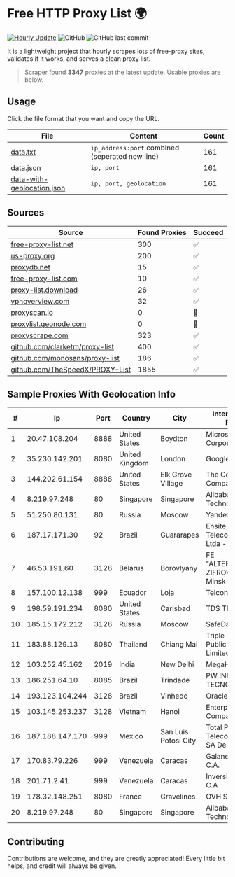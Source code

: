 
# Free HTTP Proxy List 🌍

[![Hourly Update](https://github.com/mertguvencli/http-proxy-list/actions/workflows/main.yml/badge.svg?branch=main)](https://github.com/mertguvencli/http-proxy-list/actions/workflows/main.yml)
![GitHub](https://img.shields.io/github/license/mertguvencli/http-proxy-list)
![GitHub last commit](https://img.shields.io/github/last-commit/mertguvencli/http-proxy-list)

It is a lightweight project that hourly scrapes lots of free-proxy sites, validates if it works, and serves a clean proxy list.


> Scraper found **3347** proxies at the latest update. Usable proxies are below.

## Usage

Click the file format that you want and copy the URL.


|File|Content|Count|
|----|-------|-----|
|[data.txt](https://raw.githubusercontent.com/mertguvencli/http-proxy-list/main/proxy-list/data.txt)|`ip_address:port` combined (seperated new line)|161|
|[data.json](https://raw.githubusercontent.com/mertguvencli/http-proxy-list/main/proxy-list/data.json)|`ip, port`|161|
|[data-with-geolocation.json](https://raw.githubusercontent.com/mertguvencli/http-proxy-list/main/proxy-list/data-with-geolocation.json)|`ip, port, geolocation`|161|

## Sources

|Source|Found Proxies|Succeed|
|------|-------------|-------|
|[free-proxy-list.net](https://free-proxy-list.net)|300|✅|
|[us-proxy.org](https://www.us-proxy.org)|200|✅|
|[proxydb.net](http://proxydb.net)|15|✅|
|[free-proxy-list.com](https://free-proxy-list.com/?page=&port=&type%5B%5D=http&type%5B%5D=https&up_time=0&search=Search)|10|✅|
|[proxy-list.download](https://www.proxy-list.download/HTTP)|26|✅|
|[vpnoverview.com](https://vpnoverview.com/privacy/anonymous-browsing/free-proxy-servers)|32|✅|
|[proxyscan.io](https://www.proxyscan.io)|0|🚫|
|[proxylist.geonode.com](https://proxylist.geonode.com/api/proxy-list?limit=300&page=1&sort_by=lastChecked&sort_type=desc&protocols=http,https)|0|🚫|
|[proxyscrape.com](https://api.proxyscrape.com/v2/?request=displayproxies&protocol=http&timeout=10000&country=all&ssl=all&anonymity=all)|323|✅|
|[github.com/clarketm/proxy-list](https://raw.githubusercontent.com/clarketm/proxy-list/master/proxy-list-raw.txt)|400|✅|
|[github.com/monosans/proxy-list](https://raw.githubusercontent.com/monosans/proxy-list/main/proxies/http.txt)|186|✅|
|[github.com/TheSpeedX/PROXY-List](https://raw.githubusercontent.com/TheSpeedX/PROXY-List/master/http.txt)|1855|✅|


## Sample Proxies With Geolocation Info

|#|Ip|Port|Country|City|Internet Service Provider|
|-|--|----|-------|----|-------------------------|
|1|20.47.108.204|8888|United States|Boydton|Microsoft Corporation|
|2|35.230.142.201|8080|United Kingdom|London|Google LLC|
|3|144.202.61.154|8888|United States|Elk Grove Village|The Constant Company|
|4|8.219.97.248|80|Singapore|Singapore|Alibaba (US) Technology Co., Ltd.|
|5|51.250.80.131|80|Russia|Moscow|Yandex.Cloud LLC|
|6|187.17.171.30|92|Brazil|Guararapes|Ensite Brasil TelecomunicaÔÔes Ltda - ME|
|7|46.53.191.60|3128|Belarus|Borovlyany|FE "ALTERNATIVNAYA ZIFROVAYA SET" Minsk|
|8|157.100.12.138|999|Ecuador|Loja|Telconet S.A|
|9|198.59.191.234|8080|United States|Carlsbad|TDS TELECOM|
|10|185.15.172.212|3128|Russia|Moscow|SafeData LLC|
|11|183.88.129.13|8080|Thailand|Chiang Mai|Triple T Broadband Public Company Limited|
|12|103.252.45.162|2019|India|New Delhi|MegaHostZone|
|13|186.251.64.10|8085|Brazil|Trindade|PW INFORMATICA E TECNOLOGIA LTDA|
|14|193.123.104.244|3128|Brazil|Vinhedo|Oracle Corporation|
|15|103.145.253.237|3128|Vietnam|Hanoi|Enterprise Sortware Company Limited|
|16|187.188.147.170|999|Mexico|San Luis Potosí City|Total Play Telecomunicaciones SA De CV|
|17|170.83.79.226|999|Venezuela|Caracas|Galanet Solution C.A.|
|18|201.71.2.41|999|Venezuela|Caracas|Inversiones Rdn3 C.A|
|19|178.32.148.251|8080|France|Gravelines|OVH SAS|
|20|8.219.97.248|80|Singapore|Singapore|Alibaba (US) Technology Co., Ltd.|



## Contributing

Contributions are welcome, and they are greatly appreciated! Every
little bit helps, and credit will always be given.

